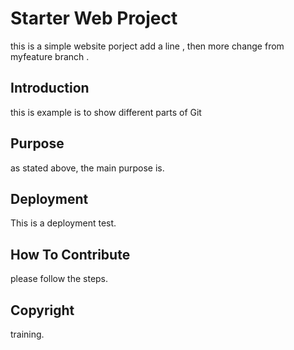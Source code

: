 # Starter Web Project
this is a simple website porject 
add a line , then more change from myfeature branch . 
## Introduction
this is example is to show different parts of Git 

## Purpose
as stated above, the main purpose is. 
## Deployment

This is a deployment test. 

## How To Contribute
please follow the steps. 

## Copyright
training.